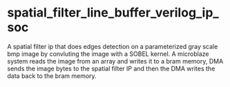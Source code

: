 # spatial_filter_line_buffer_verilog_ip_soc
A spatial filter ip that does edges detection on a parameterized gray scale bmp image by convluting the image with a SOBEL kernel. A microblaze system reads the image from an array and writes it to a bram memory, DMA sends the image bytes to the spatial filter IP and then the DMA writes the data back to the bram memory.
